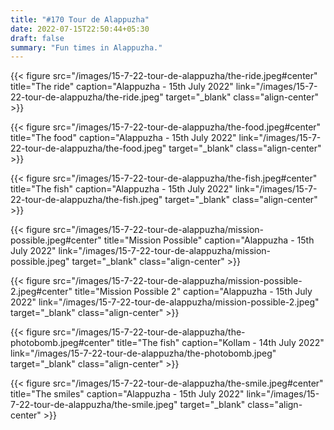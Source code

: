 ```yaml
---
title: "#170 Tour de Alappuzha"
date: 2022-07-15T22:50:44+05:30
draft: false
summary: "Fun times in Alappuzha."
---
```


{{< figure src="/images/15-7-22-tour-de-alappuzha/the-ride.jpeg#center" title="The ride" caption="Alappuzha - 15th July 2022" link="/images/15-7-22-tour-de-alappuzha/the-ride.jpeg" target="_blank" class="align-center" >}}

{{< figure src="/images/15-7-22-tour-de-alappuzha/the-food.jpeg#center" title="The food" caption="Alappuzha - 15th July 2022" link="/images/15-7-22-tour-de-alappuzha/the-food.jpeg" target="_blank" class="align-center" >}}

{{< figure src="/images/15-7-22-tour-de-alappuzha/the-fish.jpeg#center" title="The fish" caption="Alappuzha - 15th July 2022" link="/images/15-7-22-tour-de-alappuzha/the-fish.jpeg" target="_blank" class="align-center" >}}

{{< figure src="/images/15-7-22-tour-de-alappuzha/mission-possible.jpeg#center" title="Mission Possible" caption="Alappuzha - 15th July 2022" link="/images/15-7-22-tour-de-alappuzha/mission-possible.jpeg" target="_blank" class="align-center" >}}

{{< figure src="/images/15-7-22-tour-de-alappuzha/mission-possible-2.jpeg#center" title="Mission Possible 2" caption="Alappuzha - 15th July 2022" link="/images/15-7-22-tour-de-alappuzha/mission-possible-2.jpeg" target="_blank" class="align-center" >}}

{{< figure src="/images/15-7-22-tour-de-alappuzha/the-photobomb.jpeg#center" title="The fish" caption="Kollam - 14th July 2022" link="/images/15-7-22-tour-de-alappuzha/the-photobomb.jpeg" target="_blank" class="align-center" >}}

{{< figure src="/images/15-7-22-tour-de-alappuzha/the-smile.jpeg#center" title="The smiles" caption="Alappuzha - 15th July 2022" link="/images/15-7-22-tour-de-alappuzha/the-smile.jpeg" target="_blank" class="align-center" >}}
